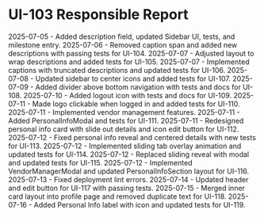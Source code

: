 # UI-103 Responsible Report

2025-07-05 - Added description field, updated Sidebar UI, tests, and milestone entry.
2025-07-06 - Removed caption span and added new descriptions with passing tests for UI-104.
2025-07-07 - Adjusted layout to wrap descriptions and added tests for UI-105.
2025-07-07 - Implemented captions with truncated descriptions and updated tests for UI-106.
2025-07-08 - Updated sidebar to center icons and added tests for UI-107.
2025-07-09 - Added divider above bottom navigation with tests and docs for UI-108.
2025-07-10 - Added logout icon with tests and docs for UI-109.
2025-07-11 - Made logo clickable when logged in and added tests for UI-110.
2025-07-11 - Implemented vendor management features.
2025-07-11 - Added PersonalInfoModal and tests for UI-111.
2025-07-11 - Redesigned personal info card with slide out details and icon edit button for UI-112.
2025-07-12 - Fixed personal info reveal and centered details with new tests for UI-113.
2025-07-12 - Implemented sliding tab overlay animation and updated tests for UI-114.
2025-07-12 - Replaced sliding reveal with modal and updated tests for UI-115.
2025-07-12 - Implemented VendorManagerModal and updated PersonalInfoSection layout for UI-116.
2025-07-13 - Fixed deployment lint errors.
2025-07-14 - Updated header and edit button for UI-117 with passing tests.
2025-07-15 - Merged inner card layout into profile page and removed duplicate text for UI-118.
2025-07-16 - Added Personal Info label with icon and updated tests for UI-119.
